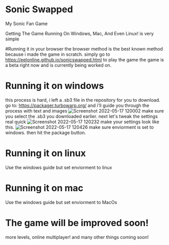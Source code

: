 # Sonic Swapped
My Sonic Fan Game

Getting The Game Running On Windows, Mac, And Even Linux! is very simple

#Running it in your browser
the browser method is the best known method because i made the game in scratch.
simply go to https://eelonline.github.io/sonicswapped.html to play the game
the game is a beta right now and is currently being worked on.

# Running it on windows
this process is hard, i left a .sb3 file in the repository for you to download.
go to: https://packager.turbowarp.org/ and i'll guide you through the process with text and images
![Screenshot 2022-05-17 120002](https://user-images.githubusercontent.com/74159747/168856442-943dc131-f20a-4232-b2df-c3d3c29aaa5e.png)
make sure you select the .sb3 you downloaded earlier.
next let's tweak the settings real quick
![Screenshot 2022-05-17 120232](https://user-images.githubusercontent.com/74159747/168856935-e13dc87c-9d14-4b4a-af12-4889bf589347.png)
make your settings look like this.
![Screenshot 2022-05-17 120426](https://user-images.githubusercontent.com/74159747/168857279-cafd77e3-3315-4c06-86f8-f1ba9847ba23.png)
make sure enviorment is set to windows.
then hit the package button.

# Running it on linux
Use the windows guide but set enviorment to linux

# Running it on mac
Use the windows guide but set enviorment to MacOs

# The game will be improved soon!
more levels, online multiplayer! and many other things coming soon!
